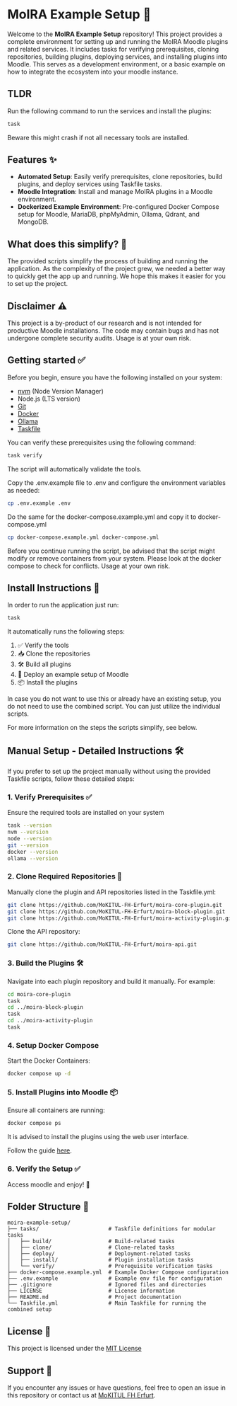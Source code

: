# MoIRA Example Setup 🚀

Welcome to the **MoIRA Example Setup** repository! This project provides a complete environment for setting up and running the MoIRA Moodle plugins and related services. It includes tasks for verifying prerequisites, cloning repositories, building plugins, deploying services, and installing plugins into Moodle.
This serves as a development environment, or a basic example on how to integrate the ecosystem into your moodle instance.

## TLDR

Run the following command to run the services and install the plugins:

```bash
task
```

Beware this might crash if not all necessary tools are installed.

## Features ✨

- **Automated Setup**: Easily verify prerequisites, clone repositories, build plugins, and deploy services using Taskfile tasks.
- **Moodle Integration**: Install and manage MoIRA plugins in a Moodle environment.
- **Dockerized Example Environment**: Pre-configured Docker Compose setup for Moodle, MariaDB, phpMyAdmin, Ollama, Qdrant, and MongoDB.

## What does this simplify? 🤔

The provided scripts simplify the process of building and running the application.
As the complexity of the project grew, we needed a better way to quickly get the app up and running.
We hope this makes it easier for you to set up the project.

## Disclaimer ⚠️
This project is a by-product of our research and is not intended for productive Moodle installations. The code may contain bugs and has not undergone complete security audits. Usage is at your own risk.

## Getting started ✅

Before you begin, ensure you have the following installed on your system:

- [nvm](https://github.com/nvm-sh/nvm) (Node Version Manager)
- Node.js (LTS version)
- [Git](https://git-scm.com/)
- [Docker](https://www.docker.com/)
- [Ollama](https://ollama.com/)
- [Taskfile](https://taskfile.dev)

You can verify these prerequisites using the following command:
```bash
task verify
```

The script will automatically validate the tools.

Copy the .env.example file to .env and configure the environment variables as needed:

```bash
cp .env.example .env
```

Do the same for the docker-compose.example.yml and copy it to docker-compose.yml

```bash
cp docker-compose.example.yml docker-compose.yml
```

Before you continue running the script, be advised that the script might modify or remove containers from your system. Please look at the docker compose to check for conflicts.
Usage at your own risk.

## Install Instructions 🏁

In order to run the application just run:

```bash
task
```

It automatically runs the following steps:
1. ✅ Verify the tools
2. 📥 Clone the repositories
3. 🛠️ Build all plugins
4. 🐳 Deploy an example setup of Moodle
5. 📦 Install the plugins

In case you do not want to use this or already have an existing setup, you do not need to use the combined script. 
You can just utilize the individual scripts.

For more information on the steps the scripts simplify, see below.

## Manual Setup - Detailed Instructions 🛠️

If you prefer to set up the project manually without using the provided Taskfile scripts, follow these detailed steps:

### 1. Verify Prerequisites ✅

Ensure the required tools are installed on your system

```bash
task --version
nvm --version
node --version
git --version
docker --version
ollama --version
```

### 2. Clone Required Repositories 📂
Manually clone the plugin and API repositories listed in the Taskfile.yml:

```bash
git clone https://github.com/MoKITUL-FH-Erfurt/moira-core-plugin.git
git clone https://github.com/MoKITUL-FH-Erfurt/moira-block-plugin.git
git clone https://github.com/MoKITUL-FH-Erfurt/moira-activity-plugin.git
```

Clone the API repository:

```bash
git clone https://github.com/MoKITUL-FH-Erfurt/moira-api.git
```

### 3. Build the Plugins 🛠️
Navigate into each plugin repository and build it manually. For example:

```bash
cd moira-core-plugin
task
cd ../moira-block-plugin
task
cd ../moira-activity-plugin
task
```

### 4. Setup Docker Compose

Start the Docker Containers:
```bash
docker compose up -d
```

### 5. Install Plugins into Moodle 📦
Ensure all containers are running:
```bash
docker compose ps
```

It is advised to install the plugins using the web user interface.

Follow the guide [here](https://docs.moodle.org/405/en/Installing_plugins).

### 6. Verify the Setup ✅

Access moodle and enjoy! 🚀

## Folder Structure 📂

```plaintext
moira-example-setup/
├── tasks/                      # Taskfile definitions for modular tasks
│   ├── build/                  # Build-related tasks
│   ├── clone/                  # Clone-related tasks
│   ├── deploy/                 # Deployment-related tasks
│   ├── install/                # Plugin installation tasks
│   └── verify/                 # Prerequisite verification tasks
├── docker-compose.example.yml  # Example Docker Compose configuration
├── .env.example                # Example env file for configuration
├── .gitignore                  # Ignored files and directories
├── LICENSE                     # License information
├── README.md                   # Project documentation
└── Taskfile.yml                # Main Taskfile for running the combined setup
```

## License 📜

This project is licensed under the [MIT License](LICENSE)

## Support  💬
If you encounter any issues or have questions, feel free to open an issue in this repository or contact us at [MoKITUL FH Erfurt](https://github.com/MoKITUL-FH-Erfurt).
